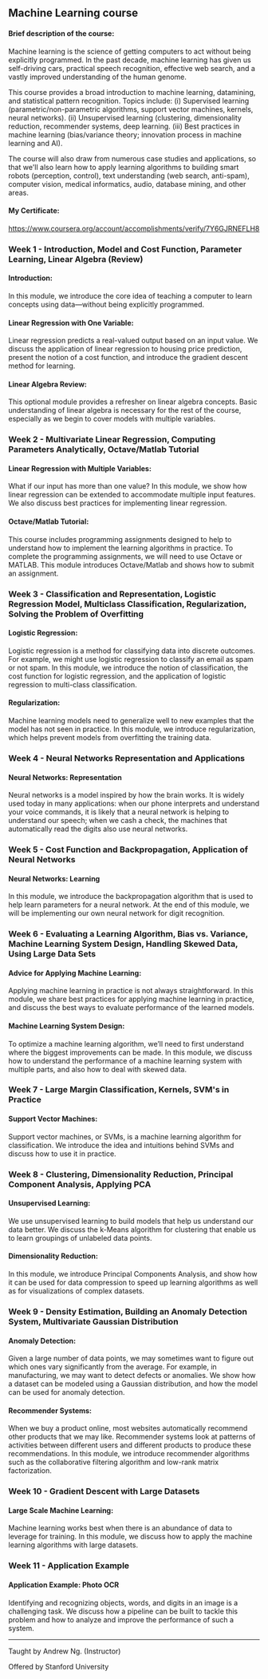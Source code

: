 ## Machine Learning course
#### Brief description of the course:
Machine learning is the science of getting computers to act without being explicitly programmed. In the past decade, machine learning has given us self-driving cars, practical speech recognition, effective web search, and a vastly improved understanding of the human genome.

This course provides a broad introduction to machine learning, datamining, and statistical pattern recognition. Topics include: (i) Supervised learning (parametric/non-parametric algorithms, support vector machines, kernels, neural networks). (ii) Unsupervised learning (clustering, dimensionality reduction, recommender systems, deep learning. (iii) Best practices in machine learning (bias/variance theory; innovation process in machine learning and AI). 

The course will also draw from numerous case studies and applications, so that we'll also learn how to apply learning algorithms to building smart robots (perception, control), text understanding (web search, anti-spam), computer vision, medical informatics, audio, database mining, and other areas.

#### My Certificate:
https://www.coursera.org/account/accomplishments/verify/7Y6GJRNEFLH8

### Week 1 - Introduction, Model and Cost Function, Parameter Learning, Linear Algebra (Review)
#### Introduction:
In this module, we introduce the core idea of teaching a computer to learn concepts using data—without being explicitly programmed.

#### Linear Regression with One Variable:
Linear regression predicts a real-valued output based on an input value. We discuss the application of linear regression to housing price prediction, present the notion of a cost function, and introduce the gradient descent method for learning.

#### Linear Algebra Review:
This optional module provides a refresher on linear algebra concepts. Basic understanding of linear algebra is necessary for the rest of the course, especially as we begin to cover models with multiple variables.

### Week 2 - Multivariate Linear Regression, Computing Parameters Analytically, Octave/Matlab Tutorial
#### Linear Regression with Multiple Variables:
What if our input has more than one value? In this module, we show how linear regression can be extended to accommodate multiple input features. We also discuss best practices for implementing linear regression.

#### Octave/Matlab Tutorial:
This course includes programming assignments designed to help to understand how to implement the learning algorithms in practice. To complete the programming assignments, we will need to use Octave or MATLAB. This module introduces Octave/Matlab and shows how to submit an assignment.

### Week 3 - Classification and Representation, Logistic Regression Model, Multiclass Classification, Regularization, Solving the Problem of Overfitting
#### Logistic Regression:
Logistic regression is a method for classifying data into discrete outcomes. For example, we might use logistic regression to classify an email as spam or not spam. In this module, we introduce the notion of classification, the cost function for logistic regression, and the application of logistic regression to multi-class classification.

#### Regularization:
Machine learning models need to generalize well to new examples that the model has not seen in practice. In this module, we introduce regularization, which helps prevent models from overfitting the training data.

### Week 4 - Neural Networks Representation and Applications
#### Neural Networks: Representation
Neural networks is a model inspired by how the brain works. It is widely used today in many applications: when our phone interprets and understand your voice commands, it is likely that a neural network is helping to understand our speech; when we cash a check, the machines that automatically read the digits also use neural networks.

### Week 5 - Cost Function and Backpropagation, Application of Neural Networks
#### Neural Networks: Learning
In this module, we introduce the backpropagation algorithm that is used to help learn parameters for a neural network. At the end of this module, we will be implementing our own neural network for digit recognition.

### Week 6 - Evaluating a Learning Algorithm, Bias vs. Variance, Machine Learning System Design, Handling Skewed Data, Using Large Data Sets
#### Advice for Applying Machine Learning:
Applying machine learning in practice is not always straightforward. In this module, we share best practices for applying machine learning in practice, and discuss the best ways to evaluate performance of the learned models.

#### Machine Learning System Design:
To optimize a machine learning algorithm, we’ll need to first understand where the biggest improvements can be made. In this module, we discuss how to understand the performance of a machine learning system with multiple parts, and also how to deal with skewed data.

### Week 7 - Large Margin Classification, Kernels, SVM's in Practice
#### Support Vector Machines:
Support vector machines, or SVMs, is a machine learning algorithm for classification. We introduce the idea and intuitions behind SVMs and discuss how to use it in practice.

### Week 8 - Clustering, Dimensionality Reduction, Principal Component Analysis, Applying PCA 
#### Unsupervised Learning:
We use unsupervised learning to build models that help us understand our data better. We discuss the k-Means algorithm for clustering that enable us to learn groupings of unlabeled data points.

#### Dimensionality Reduction:
In this module, we introduce Principal Components Analysis, and show how it can be used for data compression to speed up learning algorithms as well as for visualizations of complex datasets.

### Week 9 - Density Estimation, Building an Anomaly Detection System, Multivariate Gaussian Distribution
#### Anomaly Detection:
Given a large number of data points, we may sometimes want to figure out which ones vary significantly from the average. For example, in manufacturing, we may want to detect defects or anomalies. We show how a dataset can be modeled using a Gaussian distribution, and how the model can be used for anomaly detection.

#### Recommender Systems:
When we buy a product online, most websites automatically recommend other products that we may like. Recommender systems look at patterns of activities between different users and different products to produce these recommendations. In this module, we introduce recommender algorithms such as the collaborative filtering algorithm and low-rank matrix factorization.

### Week 10 - Gradient Descent with Large Datasets
#### Large Scale Machine Learning:
Machine learning works best when there is an abundance of data to leverage for training. In this module, we discuss how to apply the machine learning algorithms with large datasets.

### Week 11 -  Application Example
#### Application Example: Photo OCR
Identifying and recognizing objects, words, and digits in an image is a challenging task. We discuss how a pipeline can be built to tackle this problem and how to analyze and improve the performance of such a system.

---
Taught by Andrew Ng. (Instructor)

Offered by Stanford University
